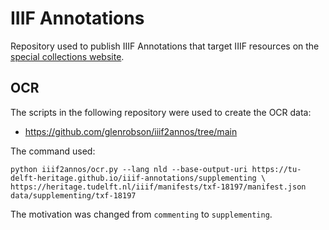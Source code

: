 # IIIF Annotations

Repository used to publish IIIF Annotations that target IIIF resources on the [special collections website](https://heritage.tudelft.nl).

## OCR

The scripts in the following repository were used to create the OCR data:

- https://github.com/glenrobson/iiif2annos/tree/main

The command used:

```
python iiif2annos/ocr.py --lang nld --base-output-uri https://tu-delft-heritage.github.io/iiif-annotations/supplementing \
https://heritage.tudelft.nl/iiif/manifests/txf-18197/manifest.json data/supplementing/txf-18197
```

The motivation was changed from `commenting` to `supplementing`.
